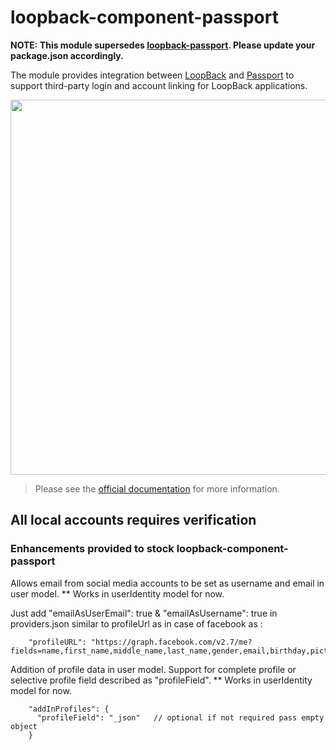 # loopback-component-passport

**NOTE: This module supersedes [loopback-passport](https://www.npmjs.org/package/loopback-passport). Please update your package.json accordingly.**

The module provides integration between [LoopBack](http://loopback.io) and
[Passport](http://passportjs.org) to support third-party login and account 
linking for LoopBack applications.

<img src="./ids_and_credentials.png" width="600px" />

> Please see the [official documentation](http://docs.strongloop.com/pages/viewpage.action?pageId=3836277) for more information.

## All local accounts requires verification

### Enhancements provided to stock loopback-component-passport

Allows email from social media accounts to be set as username and email in user model.
** Works in userIdentity model for now.

Just add  "emailAsUserEmail": true &  "emailAsUsername": true in providers.json similar to profileUrl as in case of facebook as :

```
    "profileURL": "https://graph.facebook.com/v2.7/me?fields=name,first_name,middle_name,last_name,gender,email,birthday,picture,cover,verified",
```

Addition of profile data in user model. Support for complete profile or selective profile field described as "profileField".
** Works in userIdentity model for now.

```
    "addInProfiles": {
      "profileField": "_json"   // optional if not required pass empty object
    }
```